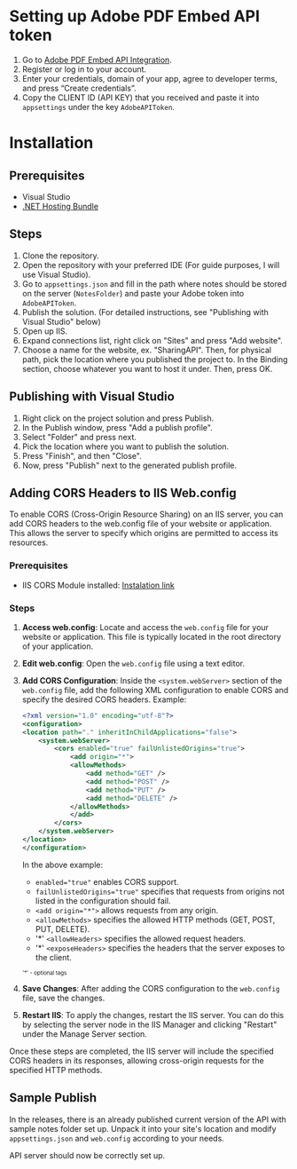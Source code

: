# Setting up Adobe PDF Embed API token

1. Go to [Adobe PDF Embed API Integration](https://acrobatservices.adobe.com/dc-integration-creation-app-cdn/main.html?api=pdf-embed-api).
2. Register or log in to your account.
3. Enter your credentials, domain of your app, agree to developer terms, and press “Create credentials”.
4. Copy the CLIENT ID (API KEY) that you received and paste it into `appsettings` under the key `AdobeAPIToken`.

# Installation

## Prerequisites

- Visual Studio
- [.NET Hosting Bundle](https://dotnet.microsoft.com/permalink/dotnetcore-current-windows-runtime-bundle-installer)

## Steps

1. Clone the repository.
2. Open the repository with your preferred IDE (For guide purposes, I will use Visual Studio).
3. Go to `appsettings.json` and fill in the path where notes should be stored on the server (`NotesFolder`) and paste your Adobe token into `AdobeAPIToken`.
4. Publish the solution. (For detailed instructions, see "Publishing with Visual Studio" below)
5. Open up IIS.
6. Expand connections list, right click on "Sites" and press "Add website".
7. Choose a name for the website, ex. "SharingAPI". Then, for physical path, pick the location where you published the project to. In the Binding section, choose whatever you want to host it under. Then, press OK.

## Publishing with Visual Studio

1. Right click on the project solution and press Publish.
2. In the Publish window, press "Add a publish profile".
3. Select "Folder" and press next.
4. Pick the location where you want to publish the solution.
5. Press "Finish", and then "Close".
6. Now, press "Publish" next to the generated publish profile.

## Adding CORS Headers to IIS Web.config

To enable CORS (Cross-Origin Resource Sharing) on an IIS server, you can add CORS headers to the web.config file of your website or application. This allows the server to specify which origins are permitted to access its resources.

### Prerequisites

- IIS CORS Module installed: [Instalation link](https://www.iis.net/downloads/microsoft/iis-cors-module)

### Steps

1. **Access web.config**: Locate and access the `web.config` file for your website or application. This file is typically located in the root directory of your application.

2. **Edit web.config**: Open the `web.config` file using a text editor.

3. **Add CORS Configuration**: Inside the `<system.webServer>` section of the `web.config` file, add the following XML configuration to enable CORS and specify the desired CORS headers. Example:

    ```xml
    <?xml version="1.0" encoding="utf-8"?>
    <configuration>
    <location path="." inheritInChildApplications="false">
        <system.webServer>
            <cors enabled="true" failUnlistedOrigins="true">
                <add origin="*">
                <allowMethods>
                    <add method="GET" />
                    <add method="POST" />
                    <add method="PUT" />
                    <add method="DELETE" />
                </allowMethods>
                </add>
            </cors>
        </system.webServer>
    </location>
    </configuration>
    ```

    In the above example:
    - `enabled="true"` enables CORS support.
    - `failUnlistedOrigins="true"` specifies that requests from origins not listed in the configuration should fail.
    - `<add origin="*">` allows requests from any origin.
    - `<allowMethods>` specifies the allowed HTTP methods (GET, POST, PUT, DELETE).
    - '*' `<allowHeaders>` specifies the allowed request headers.
    - '*' `<exposeHeaders>` specifies the headers that the server exposes to the client.

    <sub><sup>'*' - optional tags</sup></sub>

4. **Save Changes**: After adding the CORS configuration to the `web.config` file, save the changes.

5. **Restart IIS**: To apply the changes, restart the IIS server. You can do this by selecting the server node in the IIS Manager and clicking "Restart" under the Manage Server section.

Once these steps are completed, the IIS server will include the specified CORS headers in its responses, allowing cross-origin requests for the specified HTTP methods.

## Sample Publish

In the releases, there is an already published current version of the API with sample notes folder set up. 
Unpack it into your site's location and modify `appsettings.json` and `web.config` according to your needs.

API server should now be correctly set up.